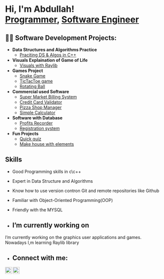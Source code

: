 <h1>Hi, I'm Abdullah! <br/><a href="https://github.com/joshmadakor1">Programmer</a>, <a href="https://www.linkedin.com/in/joshmadakor/">Software Engineer</a>

<h2>👨‍💻 Software Development Projects:</h2>

- <b>Data Structures and Algorithms Practice </b>
  - [Praciting DS & Algos in C++](https://github.com/abdullahcpplus/DSA-Practice)
- <b>Visuals Explaination of Game of Life</b>
  - [Visuals with Raylib](https://github.com/abdullahcpplus/Game-of-life)
- <b>Games Project</b>
  - [Snake Game](https://github.com/abdullahcpplus/SnakeGame)
  - [TicTacToe game](https://github.com/abdullahcpplus/TicTacToe)
  - [Rotating Ball](https://github.com/abdullahcpplus/Rotating-Ball)
- <b>Commercial used Software</b>
  - [Super Market Billing System](https://github.com/abdullahcpplus/Super-market-billing-system)
  - [Credit Card Validator](https://github.com/abdullahcpplus/Credit-Card-Validator)
  - [Pizza Shop Manager](https://github.com/abdullahcpplus/Pizza-shop-manager)
  - [Simple Calculator](https://github.com/abdullahcpplus/Simplr_Calculator)
- <b>Software with Database</b>
  - [Profits Recorder](https://github.com/abdullahcpplus/Profits_Recorder)
  - [Registration system](https://github.com/abdullahcpplus/Registration_System)
- <b>Fun Projects</b>
  - [Quick quiz](https://github.com/abdullahcpplus/Quick-Quiz)
  - [Make house with elements](https://github.com/abdullahcpplus/Fun-with-elements)
<h2>Skills</h2>

- Good Programming skills in c\c++
- Expert in Data Structure and Algorithms
- Know how to use version contron Git and remote repositories like Github
- Familiar with Object-Oriented Programming(OOP)
- Friendly with the MYSQL

- <h2> I’m currently working on</h2>
I’m currently working on the graphics user applications and games. Nowadays I,m  learning Raylib library
- <h2> Connect with me:</h2>


[<img align="left" alt="JoshMadakor | LinkedIn" width="22px" src="https://cdn.jsdelivr.net/npm/simple-icons@v3/icons/linkedin.svg" />][linkedin]
[<img align="left" alt="JoshMadakor | Facebook" width="22px" src="https://cdn.jsdelivr.net/npm/simple-icons@v3/icons/facebook.svg" />][facebook]


[facebook]: https://www.facebook.com/profile.php?id=61571600491176
[linkedin]: https://www.linkedin.com/in/muhammad-abdullah-5ab666354/

<!--
**joshmadakor1/joshmadakor1** is a ✨ _special_ ✨ repository because its `README.md` (this file) appears on your GitHub profile.

Here are some ideas to get you started:

- 🔭 I’m currently working on ...
- 🌱 I’m currently learning ...
- 👯 I’m looking to collaborate on ...
- 🤔 I’m looking for help with ...
- 💬 Ask me about ...
- 📫 How to reach me: ...
- 😄 Pronouns: ...
- ⚡ Fun fact: ...
-->

